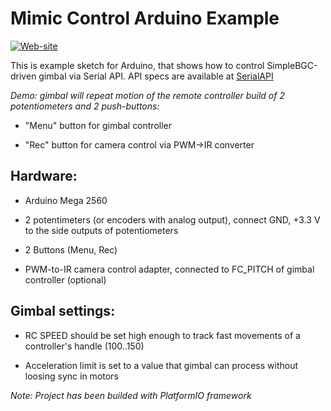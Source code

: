 Mimic Control Arduino Example
==========================================
[![Web-site](https://www.basecamelectronics.com/img/logo.basecam-small.png)](https://www.basecamelectronics.com)

This is example sketch for Arduino, that shows how to control
SimpleBGC-driven gimbal via Serial API. API specs are available at
[SerialAPI](http://www.basecamelectronics.com/serialapi/)

*Demo: gimbal will repeat motion of the remote controller build of 2 potentiometers and 2 push-buttons:*

- "Menu" button for gimbal controller

- "Rec" button for camera control via PWM->IR converter

## Hardware:

- Arduino Mega 2560

- 2 potentimeters (or encoders with analog output), connect GND, +3.3 V to the side outputs of potentiometers

- 2 Buttons (Menu, Rec)

- PWM-to-IR camera control adapter, connected to FC_PITCH of gimbal controller (optional)

## Gimbal settings:

- RC SPEED should be set high enough to track fast movements of a controller's handle (100..150)

- Acceleration limit is set to a value that gimbal can process without loosing sync in motors

*Note: Project has been builded with PlatformIO framework*
